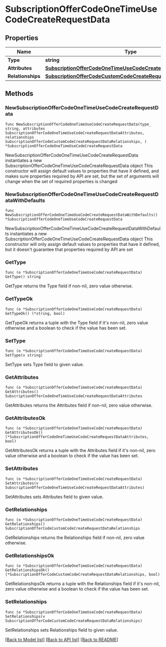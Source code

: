 # SubscriptionOfferCodeOneTimeUseCodeCreateRequestData

## Properties

Name | Type | Description | Notes
------------ | ------------- | ------------- | -------------
**Type** | **string** |  | 
**Attributes** | [**SubscriptionOfferCodeOneTimeUseCodeCreateRequestDataAttributes**](SubscriptionOfferCodeOneTimeUseCodeCreateRequestDataAttributes.md) |  | 
**Relationships** | [**SubscriptionOfferCodeCustomCodeCreateRequestDataRelationships**](SubscriptionOfferCodeCustomCodeCreateRequestDataRelationships.md) |  | 

## Methods

### NewSubscriptionOfferCodeOneTimeUseCodeCreateRequestData

`func NewSubscriptionOfferCodeOneTimeUseCodeCreateRequestData(type_ string, attributes SubscriptionOfferCodeOneTimeUseCodeCreateRequestDataAttributes, relationships SubscriptionOfferCodeCustomCodeCreateRequestDataRelationships, ) *SubscriptionOfferCodeOneTimeUseCodeCreateRequestData`

NewSubscriptionOfferCodeOneTimeUseCodeCreateRequestData instantiates a new SubscriptionOfferCodeOneTimeUseCodeCreateRequestData object
This constructor will assign default values to properties that have it defined,
and makes sure properties required by API are set, but the set of arguments
will change when the set of required properties is changed

### NewSubscriptionOfferCodeOneTimeUseCodeCreateRequestDataWithDefaults

`func NewSubscriptionOfferCodeOneTimeUseCodeCreateRequestDataWithDefaults() *SubscriptionOfferCodeOneTimeUseCodeCreateRequestData`

NewSubscriptionOfferCodeOneTimeUseCodeCreateRequestDataWithDefaults instantiates a new SubscriptionOfferCodeOneTimeUseCodeCreateRequestData object
This constructor will only assign default values to properties that have it defined,
but it doesn't guarantee that properties required by API are set

### GetType

`func (o *SubscriptionOfferCodeOneTimeUseCodeCreateRequestData) GetType() string`

GetType returns the Type field if non-nil, zero value otherwise.

### GetTypeOk

`func (o *SubscriptionOfferCodeOneTimeUseCodeCreateRequestData) GetTypeOk() (*string, bool)`

GetTypeOk returns a tuple with the Type field if it's non-nil, zero value otherwise
and a boolean to check if the value has been set.

### SetType

`func (o *SubscriptionOfferCodeOneTimeUseCodeCreateRequestData) SetType(v string)`

SetType sets Type field to given value.


### GetAttributes

`func (o *SubscriptionOfferCodeOneTimeUseCodeCreateRequestData) GetAttributes() SubscriptionOfferCodeOneTimeUseCodeCreateRequestDataAttributes`

GetAttributes returns the Attributes field if non-nil, zero value otherwise.

### GetAttributesOk

`func (o *SubscriptionOfferCodeOneTimeUseCodeCreateRequestData) GetAttributesOk() (*SubscriptionOfferCodeOneTimeUseCodeCreateRequestDataAttributes, bool)`

GetAttributesOk returns a tuple with the Attributes field if it's non-nil, zero value otherwise
and a boolean to check if the value has been set.

### SetAttributes

`func (o *SubscriptionOfferCodeOneTimeUseCodeCreateRequestData) SetAttributes(v SubscriptionOfferCodeOneTimeUseCodeCreateRequestDataAttributes)`

SetAttributes sets Attributes field to given value.


### GetRelationships

`func (o *SubscriptionOfferCodeOneTimeUseCodeCreateRequestData) GetRelationships() SubscriptionOfferCodeCustomCodeCreateRequestDataRelationships`

GetRelationships returns the Relationships field if non-nil, zero value otherwise.

### GetRelationshipsOk

`func (o *SubscriptionOfferCodeOneTimeUseCodeCreateRequestData) GetRelationshipsOk() (*SubscriptionOfferCodeCustomCodeCreateRequestDataRelationships, bool)`

GetRelationshipsOk returns a tuple with the Relationships field if it's non-nil, zero value otherwise
and a boolean to check if the value has been set.

### SetRelationships

`func (o *SubscriptionOfferCodeOneTimeUseCodeCreateRequestData) SetRelationships(v SubscriptionOfferCodeCustomCodeCreateRequestDataRelationships)`

SetRelationships sets Relationships field to given value.



[[Back to Model list]](../README.md#documentation-for-models) [[Back to API list]](../README.md#documentation-for-api-endpoints) [[Back to README]](../README.md)


